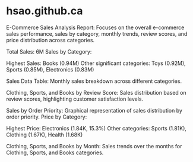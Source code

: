 # hsao.github.ca
E-Commerce Sales Analysis Report: Focuses on the overall e-commerce sales performance, sales by category, monthly trends, review scores, and price distribution across categories.

Total Sales: 6M
Sales by Category:

Highest Sales: Books (0.94M)
Other significant categories: Toys (0.92M), Sports (0.85M), Electronics (0.83M)

Sales Data Table:
Monthly sales breakdown across different categories.

Clothing, Sports, and Books by Review Score:
Sales distribution based on review scores, highlighting customer satisfaction levels.

Sales by Order Priority:
Graphical representation of sales distribution by order priority.
Price by Category:

Highest Price: Electronics (1.84K, 15.3%)
Other categories: Sports (1.81K), Clothing (1.67K), Health (1.68K)

Clothing, Sports, and Books by Month:
Sales trends over the months for Clothing, Sports, and Books categories.
